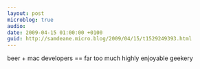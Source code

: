 ```yaml
---
layout: post
microblog: true
audio: 
date: 2009-04-15 01:00:00 +0100
guid: http://samdeane.micro.blog/2009/04/15/t1529249393.html
---
```

beer + mac developers == far too much highly enjoyable geekery
